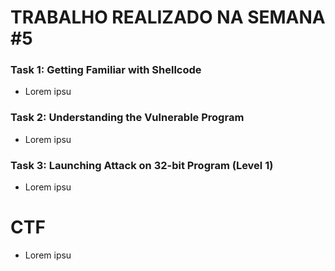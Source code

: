 # TRABALHO REALIZADO NA SEMANA #5

### Task 1: Getting Familiar with Shellcode

- Lorem ipsu

### Task 2: Understanding the Vulnerable Program

- Lorem ipsu

### Task 3: Launching Attack on 32-bit Program (Level 1)

- Lorem ipsu

# CTF

- Lorem ipsu
